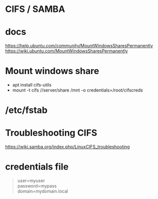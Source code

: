# CIFS / SAMBA

# docs
https://help.ubuntu.com/community/MountWindowsSharesPermanently
https://wiki.ubuntu.com/MountWindowsSharesPermanently

# Mount windows share
- apt install cifs-utils
- mount -t cifs //server/share /mnt -o credentials=/root/cifscreds  

# /etc/fstab


# Troubleshooting CIFS

https://wiki.samba.org/index.php/LinuxCIFS_troubleshooting

# credentials file

> user=myuser  
> password=mypass  
> domain=mydomain.local  

